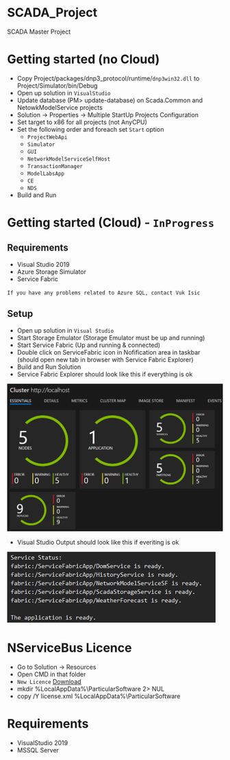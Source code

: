 # SCADA_Project
SCADA Master Project

# Getting started (no Cloud)
- Copy Project/packages/dnp3_protocol/runtime/`dnp3win32.dll` to Project/Simulator/bin/Debug
- Open up solution in `VisualStudio`
- Update database (PM> update-database) on Scada.Common and NetowkModelService projects
- Solution -> Properties -> Multiple StartUp Projects Configuration
- Set target to x86 for all projects (not AnyCPU)
- Set the following order and foreach set `Start` option
  - `ProjectWebApi`
  - `Simulator`
  - `GUI`
  - `NetworkModelServiceSelfHost`
  - `TransactionManager`
  - `ModelLabsApp`
  - `CE`
  - `NDS`
- Build and Run

# Getting started (Cloud) - `InProgress`
## Requirements
- Visual Studio 2019
- Azure Storage Simulator
- Service Fabric

`If you have any problems related to Azure SQL, contact Vuk Isic`

## Setup
- Open up solution in `Visual Studio`
- Start Storage Emulator (Storage Emulator must be up and running)
- Start Service Fabric (Up and running & connected)
- Double click on ServiceFabric icon in Nofification area in taskbar (should open new tab in browser with Service Fabric Explorer)
- Build and Run Solution
- Service Fabric Explorer should look like this if everything is ok

![sfe](https://raw.githubusercontent.com/vukisic/SCADA_Project/main/docs/sfe.png)

- Visual Studio Output should look like this if everiting is ok

![sfevl](https://raw.githubusercontent.com/vukisic/SCADA_Project/main/docs/sfev.png)


# NServiceBus Licence
- Go to Solution -> Resources
- Open CMD in that folder
- `New Licence` [Download](https://drive.google.com/file/d/1nhRgNQIZ_MQHS1nUYmveLc5Y1fkz5JuY/view?usp=sharing)
- mkdir %LocalAppData%\ParticularSoftware 2> NUL
- copy /Y license.xml %LocalAppData%\ParticularSoftware

# Requirements
- VisualStudio 2019
- MSSQL Server
